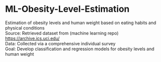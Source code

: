 # ML-Obesity-Level-Estimation
Estimation of obesity levels and human weight based on eating habits and physical conditions\
Source: Retrieved dataset from (machine learning repo) https://archive.ics.uci.edu/ \
Data: Collected via a comprehensive individual survey\
Goal: Develop classification and regression models for obesity levels and human weight
